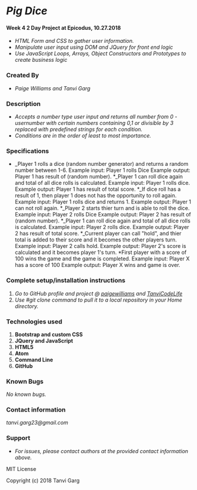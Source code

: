 # _Pig Dice_
#### Week 4 2 Day Project at Epicodus, 10.27.2018
* _HTML Form and CSS to gather user information._
* _Manipulate user input using DOM and JQuery for front end logic_
* _Use JavaScript Loops, Arrays, Object Constructors and Prototypes to create business logic_


### Created By
* _Paige Williams and Tanvi Garg_

### Description
* _Accepts a number type user input and returns all number from 0 - usernumber with certain numbers containing 0,1 or divisible by 3 replaced with predefined strings for each condition._
* _Conditions are in the order of least to most importance._


### Specifications
* _Player 1 rolls a dice (random number generator) and returns a random number between 1-6.
    Example input: Player 1 rolls Dice
    Example output: Player 1 has result of (random number).
*_Player 1 can roll dice again and total of all dice rolls is calculated.
      Example input: Player 1 rolls dice.
      Example output: Player 1 has result of total score.
*_If dice roll has a result of 1, then player 1 does not has the opportunity to roll again.
      Example input: Player 1 rolls dice and returns 1.
      Example output: Player 1 can not roll again.
*_Player 2 starts thier turn and is able to roll the dice.
      Example input: Player 2 rolls Dice
      Example output: Player 2 has result of (random number).
*_Player 1 can roll dice again and total of all dice rolls is calculated.
      Example input: Player 2 rolls dice.
      Example output: Player 2 has result of total score.
*_Current player can call "hold", and thier total is added to their score and it becomes the other players turn.
      Example input: Player 2 calls hold.
      Example output: Player 2's score is calculated and it becomes player 1's turn.
*First player with a score of 100 wins the game and the game is completed.
        Example input: Player X has a score of 100
        Example output: Player X wins and game is over.



### Complete setup/installation instructions
1. _Go to GitHub profile and project @
[paigewilliams](https://github.com/paigewilliams/pig-dice.git) and  [TanviCodeLife](https://github.com/TanviCodeLife/pig-dice-game.git)_
2. _Use #git clone <project url> command to pull it to a local repository in your Home directory._


### Technologies used
1. **Bootstrap and custom CSS**
2. **JQuery and JavaScript**
3. **HTML5**
4. **Atom**
5. **Command Line**
6. **GitHub**

### Known Bugs
_No known bugs._

### Contact information
_tanvi.garg23@gmail.com_

### Support
* _For issues, please contact authors at the provided contact information above._

MIT License

Copyright (c) 2018 Tanvi Garg
